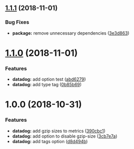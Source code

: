 ## [1.1.1](https://github.com/brandondoran/stats-reporter-webpack-plugin/compare/v1.1.0...v1.1.1) (2018-11-01)


### Bug Fixes

* **package:** remove unnecessary dependencies ([3e3d863](https://github.com/brandondoran/stats-reporter-webpack-plugin/commit/3e3d863))

# [1.1.0](https://github.com/brandondoran/stats-reporter-webpack-plugin/compare/v1.0.0...v1.1.0) (2018-11-01)


### Features

* **datadog:** add option test ([abd6279](https://github.com/brandondoran/stats-reporter-webpack-plugin/commit/abd6279))
* **datadog:** add type tag ([0b85b69](https://github.com/brandondoran/stats-reporter-webpack-plugin/commit/0b85b69))

# 1.0.0 (2018-10-31)


### Features

* **datadog:** add gzip sizes to metrics ([390cbc1](https://github.com/brandondoran/stats-reporter-webpack-plugin/commit/390cbc1))
* **datadog:** add option to disable gzip-size ([3cb7e7a](https://github.com/brandondoran/stats-reporter-webpack-plugin/commit/3cb7e7a))
* **datadog:** add tags option ([d8d494b](https://github.com/brandondoran/stats-reporter-webpack-plugin/commit/d8d494b))
